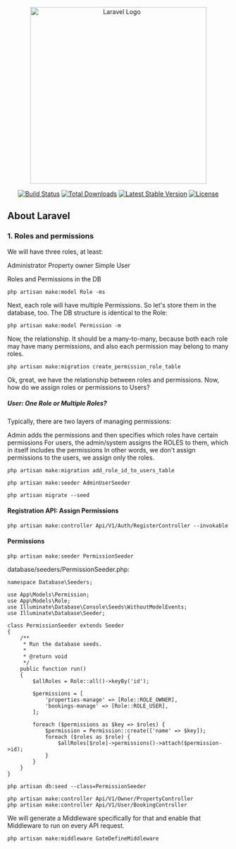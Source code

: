 <p align="center"><a href="https://laravel.com" target="_blank"><img src="https://raw.githubusercontent.com/laravel/art/master/logo-lockup/5%20SVG/2%20CMYK/1%20Full%20Color/laravel-logolockup-cmyk-red.svg" width="400" alt="Laravel Logo"></a></p>

<p align="center">
<a href="https://github.com/laravel/framework/actions"><img src="https://github.com/laravel/framework/workflows/tests/badge.svg" alt="Build Status"></a>
<a href="https://packagist.org/packages/laravel/framework"><img src="https://img.shields.io/packagist/dt/laravel/framework" alt="Total Downloads"></a>
<a href="https://packagist.org/packages/laravel/framework"><img src="https://img.shields.io/packagist/v/laravel/framework" alt="Latest Stable Version"></a>
<a href="https://packagist.org/packages/laravel/framework"><img src="https://img.shields.io/packagist/l/laravel/framework" alt="License"></a>
</p>

## About Laravel

### 1. Roles and permissions

We will have three roles, at least:

Administrator
Property owner
Simple User

Roles and Permissions in the DB
```
php artisan make:model Role -ms

```

Next, each role will have multiple Permissions. So let's store them in the database, too. The DB structure is identical to the Role:

```
php artisan make:model Permission -m
```

Now, the relationship. It should be a many-to-many, because both each role may have many permissions, and also each permission may belong to many roles.

```
php artisan make:migration create_permission_role_table
```

Ok, great, we have the relationship between roles and permissions. Now, how do we assign roles or permissions to Users?


##### User: One Role or Multiple Roles?

Typically, there are two layers of managing permissions:

Admin adds the permissions and then specifies which roles have certain permissions
For users, the admin/system assigns the ROLES to them, which in itself includes the permissions
In other words, we don't assign permissions to the users, we assign only the roles.

```
php artisan make:migration add_role_id_to_users_table
```

```
php artisan make:seeder AdminUserSeeder
```

```
php artisan migrate --seed
```

#### Registration API: Assign Permissions

```
php artisan make:controller Api/V1/Auth/RegisterController --invokable
```

#### Permissions
```
php artisan make:seeder PermissionSeeder
```

database/seeders/PermissionSeeder.php:

```
namespace Database\Seeders;
 
use App\Models\Permission;
use App\Models\Role;
use Illuminate\Database\Console\Seeds\WithoutModelEvents;
use Illuminate\Database\Seeder;
 
class PermissionSeeder extends Seeder
{
    /**
     * Run the database seeds.
     *
     * @return void
     */
    public function run()
    {
        $allRoles = Role::all()->keyBy('id');
 
        $permissions = [
            'properties-manage' => [Role::ROLE_OWNER],
            'bookings-manage' => [Role::ROLE_USER],
        ];
 
        foreach ($permissions as $key => $roles) {
            $permission = Permission::create(['name' => $key]);
            foreach ($roles as $role) {
                $allRoles[$role]->permissions()->attach($permission->id);
            }
        }
    }
}
```

```
php artisan db:seed --class=PermissionSeeder
```

```
php artisan make:controller Api/V1/Owner/PropertyController
php artisan make:controller Api/V1/User/BookingController
```

We will generate a Middleware specifically for that and enable that Middleware to run on every API request.


```
php artisan make:middleware GateDefineMiddleware
```
